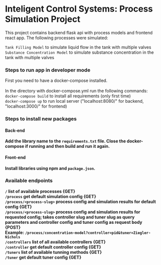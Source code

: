 # Inteligent Control Systems: Process Simulation Project

This project contains backend flask api with process models and frontend react app. The following processes were simulated: <br>

`Tank Filling Model` to simulate liquid flow in the tank with multiple valves <br>
`Substance Concentration Model` to simulate substance concentration in the tank with multiple valves <br>

### Steps to run app in developer mode

First you need to have a docker-compose installed. <br>
<br>
In the directory with docker-compose.yml run the following commands: <br>
`docker-compose build` to install all requirements (only first time) <br>
`docker-compose up` to run local server ("localhost:8080/" for backend, "localhost:3000/" for frontend) <br>
<b>

### Steps to install new packages

#### Back-end <br>

Add the library name to the `requirements.txt` file. Close the docker-compose if running and then build and run it again. <br>

#### Front-end <br>

Install libraries using npm and `package.json`. 

### Available endpoints <br>

`/` list of available processes {GET} <br>
`/process` get default simulation config {GET} <br>
`/process/<process-slug>` process config and simulation results for default config {GET} <br>
`/process/<process-slug>` process config and simulation results for requested config; takes controller slug and tuner slug as query parameters and controller config and tuner config as request body {POST} <br>
Example: `/process/concentration-model?controller=pid&tuner=Ziegler-Nichols` <br>
`/controllers` list of all available controllers {GET} <br>
`/controller` get default controller config {GET} <br>
`/tuners` list of available tunning methods {GET} <br>
`/tuner` get default tuner config {GET} <br>
